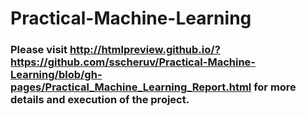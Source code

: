 # Practical-Machine-Learning
### Please visit http://htmlpreview.github.io/?https://github.com/sscheruv/Practical-Machine-Learning/blob/gh-pages/Practical_Machine_Learning_Report.html for more details and execution of the project.
